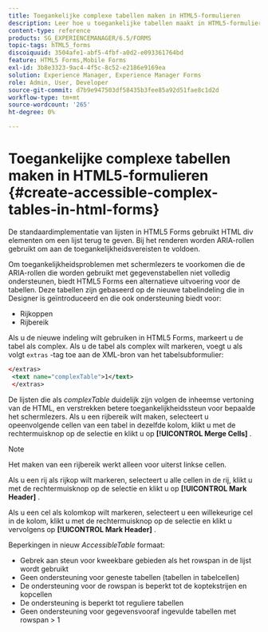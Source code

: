 ```yaml
---
title: Toegankelijke complexe tabellen maken in HTML5-formulieren
description: Leer hoe u toegankelijke tabellen maakt in HTML5-formulieren.
content-type: reference
products: SG_EXPERIENCEMANAGER/6.5/FORMS
topic-tags: hTML5_forms
discoiquuid: 3504afe1-abf5-4fbf-a0d2-e093361764bd
feature: HTML5 Forms,Mobile Forms
exl-id: 3b8e3323-9ac4-4f5c-8c52-e2186e9169ea
solution: Experience Manager, Experience Manager Forms
role: Admin, User, Developer
source-git-commit: d7b9e947503df58435b3fee85a92d51fae8c1d2d
workflow-type: tm+mt
source-wordcount: '265'
ht-degree: 0%

---
```


# Toegankelijke complexe tabellen maken in HTML5-formulieren {#create-accessible-complex-tables-in-html-forms}

De standaardimplementatie van lijsten in HTML5 Forms gebruikt HTML div elementen om een lijst terug te geven. Bij het renderen worden ARIA-rollen gebruikt om aan de toegankelijkheidsvereisten te voldoen.

Om toegankelijkheidsproblemen met schermlezers te voorkomen die de ARIA-rollen die worden gebruikt met gegevenstabellen niet volledig ondersteunen, biedt HTML5 Forms een alternatieve uitvoering voor de tabellen. Deze tabellen zijn gebaseerd op de nieuwe tabelindeling die in Designer is geïntroduceerd en die ook ondersteuning biedt voor:

* Rijkoppen
* Rijbereik

Als u de nieuwe indeling wilt gebruiken in HTML5 Forms, markeert u de tabel als complex. Als u de tabel als complex wilt markeren, voegt u als volgt `extras` -tag toe aan de XML-bron van het tabelsubformulier:

```xml
</extras>
 <text name="complexTable">1</text>
 </extras>
```

De lijsten die als *complexTable* duidelijk zijn volgen de inheemse vertoning van de HTML, en verstrekken betere toegankelijkheidssteun voor bepaalde het schermlezers.  Als u een rijbereik wilt maken, selecteert u opeenvolgende cellen van een tabel in dezelfde kolom, klikt u met de rechtermuisknop op de selectie en klikt u op **[!UICONTROL Merge Cells]** .

>[!NOTE]
>
>Het maken van een rijbereik werkt alleen voor uiterst linkse cellen.

Als u een rij als rijkop wilt markeren, selecteert u alle cellen in de rij, klikt u met de rechtermuisknop op de selectie en klikt u op **[!UICONTROL Mark Header]** .

Als u een cel als kolomkop wilt markeren, selecteert u een willekeurige cel in de kolom, klikt u met de rechtermuisknop op de selectie en klikt u vervolgens op **[!UICONTROL Mark Header]** .

Beperkingen in nieuw *AccessibleTable* formaat:

* Gebrek aan steun voor kweekbare gebieden als het rowspan in de lijst wordt gebruikt
* Geen ondersteuning voor geneste tabellen (tabellen in tabelcellen)
* De ondersteuning voor de rowspan is beperkt tot de koptekstrijen en kopcellen
* De ondersteuning is beperkt tot reguliere tabellen
* Geen ondersteuning voor gegevensvooraf ingevulde tabellen met rowspan > 1
